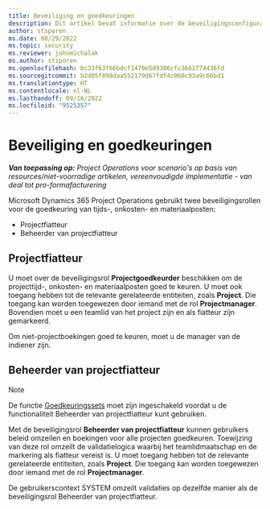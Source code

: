 ```yaml
---
title: Beveiliging en goedkeuringen
description: Dit artikel bevat informatie over de beveiligingsconfiguratie voor het werken met goedkeuringen in Microsoft Dynamics 365 Project Operations.
author: stsporen
ms.date: 08/29/2022
ms.topic: security
ms.reviewer: johnmichalak
ms.author: stsporen
ms.openlocfilehash: bc33f63f66bdcf1470e5d9386cfc3661774436fd
ms.sourcegitcommit: b2d05f898daa552179d67fdf4c060c93a9c66bd1
ms.translationtype: HT
ms.contentlocale: nl-NL
ms.lasthandoff: 09/16/2022
ms.locfileid: "9525357"
---
```

# <a name="security-and-approvals"></a>Beveiliging en goedkeuringen

_**Van toepassing op:** Project Operations voor scenario's op basis van resources/niet-voorradige artikelen, vereenvoudigde implementatie - van deal tot pro-formafacturering_

Microsoft Dynamics 365 Project Operations gebruikt twee beveiligingsrollen voor de goedkeuring van tijds-, onkosten- en materiaalposten:

- Projectfiatteur
- Beheerder van projectfiatteur

## <a name="project-approver"></a>Projectfiatteur

U moet over de beveiligingsrol **Projectgoedkeurder** beschikken om de projecttijd-, onkosten- en materiaalposten goed te keuren. U moet ook toegang hebben tot de relevante gerelateerde entiteiten, zoals **Project**. Die toegang kan worden toegewezen door iemand met de rol **Projectmanager**. Bovendien moet u een teamlid van het project zijn en als fiatteur zijn gemarkeerd.

Om niet-projectboekingen goed te keuren, moet u de manager van de indiener zijn.

## <a name="project-approver-admin"></a>Beheerder van projectfiatteur

> [!NOTE]
> De functie [Goedkeuringssets](approval-sets.md) moet zijn ingeschakeld voordat u de functionaliteit Beheerder van projectfiatteur kunt gebruiken.

Met de beveiligingsrol **Beheerder van projectfiatteur** kunnen gebruikers beleid omzeilen en boekingen voor alle projecten goedkeuren. Toewijzing van deze rol omzeilt de validatielogica waarbij het teamlidmaatschap en de markering als fiatteur vereist is. U moet toegang hebben tot de relevante gerelateerde entiteiten, zoals **Project**. Die toegang kan worden toegewezen door iemand met de rol **Projectmanager**.

De gebruikerscontext SYSTEM omzeilt validaties op dezelfde manier als de beveiligingsrol Beheerder van projectfiatteur.
